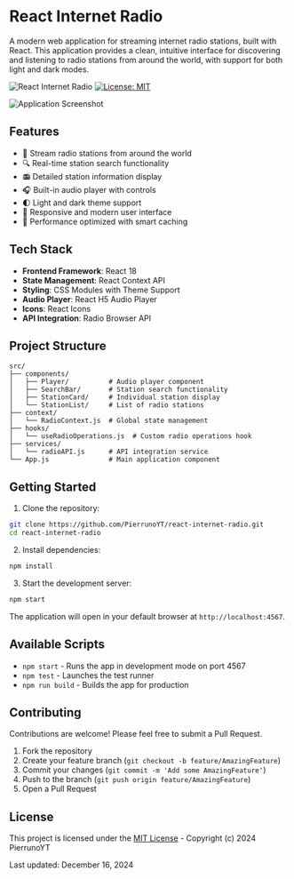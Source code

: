 # React Internet Radio

A modern web application for streaming internet radio stations, built with React. This application provides a clean, intuitive interface for discovering and listening to radio stations from around the world, with support for both light and dark modes.

![React Internet Radio](https://img.shields.io/badge/React-Internet_Radio-61DAFB?style=for-the-badge&logo=react)
[![License: MIT](https://img.shields.io/badge/License-MIT-yellow.svg)](https://github.com/PierrunoYT/react-internet-radio/blob/main/LICENSE)

![Application Screenshot](Screenshot%202024-11-15%20162148.png)

## Features

- 🎵 Stream radio stations from around the world
- 🔍 Real-time station search functionality
- 📻 Detailed station information display
- 🎧 Built-in audio player with controls
- 🌓 Light and dark theme support
- 💫 Responsive and modern user interface
- 🚀 Performance optimized with smart caching

## Tech Stack

- **Frontend Framework**: React 18
- **State Management**: React Context API
- **Styling**: CSS Modules with Theme Support
- **Audio Player**: React H5 Audio Player
- **Icons**: React Icons
- **API Integration**: Radio Browser API

## Project Structure

```
src/
├── components/
│   ├── Player/          # Audio player component
│   ├── SearchBar/       # Station search functionality
│   ├── StationCard/     # Individual station display
│   └── StationList/     # List of radio stations
├── context/
│   └── RadioContext.js  # Global state management
├── hooks/
│   └── useRadioOperations.js  # Custom radio operations hook
├── services/
│   └── radioAPI.js      # API integration service
└── App.js               # Main application component
```

## Getting Started

1. Clone the repository:
```bash
git clone https://github.com/PierrunoYT/react-internet-radio.git
cd react-internet-radio
```

2. Install dependencies:
```bash
npm install
```

3. Start the development server:
```bash
npm start
```

The application will open in your default browser at `http://localhost:4567`.

## Available Scripts

- `npm start` - Runs the app in development mode on port 4567
- `npm test` - Launches the test runner
- `npm run build` - Builds the app for production

## Contributing

Contributions are welcome! Please feel free to submit a Pull Request.

1. Fork the repository
2. Create your feature branch (`git checkout -b feature/AmazingFeature`)
3. Commit your changes (`git commit -m 'Add some AmazingFeature'`)
4. Push to the branch (`git push origin feature/AmazingFeature`)
5. Open a Pull Request

## License

This project is licensed under the [MIT License](https://github.com/PierrunoYT/react-internet-radio/blob/main/LICENSE) - Copyright (c) 2024 PierrunoYT

Last updated: December 16, 2024
